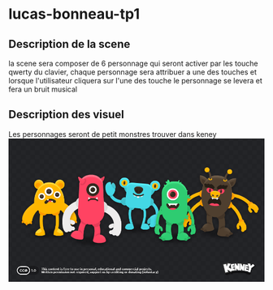 # lucas-bonneau-tp1

## Description de la scene

la scene sera composer de 6 personnage qui seront activer par les touche qwerty du clavier, chaque personnage sera attribuer a une des touches et lorsque l'utilisateur cliquera sur l'une des touche le personnage se levera et fera un bruit musical 

## Description des visuel

Les personnages seront de petit monstres trouver dans keney 
![photo](Sample.png)


